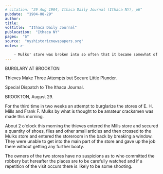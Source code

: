 ```yaml
---
# citation: "29 Aug 1904, Ithaca Daily Journal (Ithaca NY), p6"
pubdate:  "1904-08-29"
author: 
title: 
voltitle:  "Ithaca Daily Journal"
publocation:  "Ithaca NY"
pages:  "6"
source:  "nyshistoricnewspapers.org"
notes: >-

    - Mulks' store was broken into so often that it became somewhat of a local joke, but there are several news reports of Mills' store also being broken into.
---
```


BURGLARY AT BROOKTON

Thieves Make Three Attempts but Secure Little Plunder.

Special Dispatch to The Ithaca Journal.

BROOKTON, August 29.

For the third time in two weeks an attempt to burglarize the stores of E. H. Mills and Frank F. Mulks by what is thought to be amateur cracksmen was made this morning.

About 2 o'clock this morning the thieves entered the Mills store and secured a quantity of shoes, files and other small articles and then crossed to the Mulks store and entered the storeroom in the back by breaking a window. They were unable to get into the main part of the store and gave up the job there without getting any further booty.

The owners of the two stores have no suspicions as to who committed the robbery but hereafter the places are to be carefully watched and if a repetition of the visit occurs there is likely to be some shooting.



